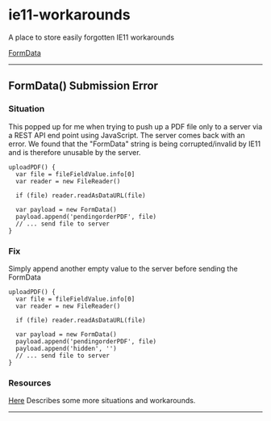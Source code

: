# ie11-workarounds
A place to store easily forgotten IE11 workarounds

[FormData](#formdata-submission-error)

***
## FormData() Submission Error
### Situation
This popped up for me when trying to push up a PDF file only to a server via a REST API end point using JavaScript. The server comes back with an error. We found that the "FormData" string is being corrupted/invalid by IE11 and is therefore unusable by the server.
```javscript
uploadPDF() {
  var file = fileFieldValue.info[0]
  var reader = new FileReader()
  
  if (file) reader.readAsDataURL(file)

  var payload = new FormData()
  payload.append('pendingorderPDF', file)
  // ... send file to server
}
```
### Fix
Simply append another empty value to the server before sending the FormData
```javscript
uploadPDF() {
  var file = fileFieldValue.info[0]
  var reader = new FileReader()
  
  if (file) reader.readAsDataURL(file)

  var payload = new FormData()
  payload.append('pendingorderPDF', file)
  payload.append('hidden', '')
  // ... send file to server
}
```

### Resources
[Here](https://blog.yorkxin.org/2014/02/06/ajax-with-formdata-is-broken-on-ie10-ie11) Describes some more situations and workarounds.
***
